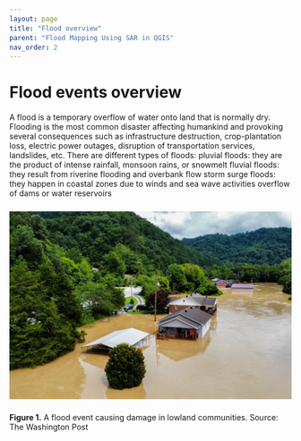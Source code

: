 ```yaml
---
layout: page
title: "Flood overview"
parent: "Flood Mapping Using SAR in QGIS"
nav_order: 2
---
```


# Flood events overview

A flood is a temporary overflow of water onto land that is normally dry. Flooding is the most common disaster affecting humankind and provoking several consequences such as infrastructure destruction, crop-plantation loss, electric power outages, disruption of transportation services, landslides, etc. There are different types of floods:
pluvial floods: they are the product of intense rainfall, monsoon rains, or snowmelt
fluvial floods: they result from riverine flooding and overbank flow
storm surge floods: they happen in coastal zones due to winds and sea wave activities
overflow of dams or water reservoirs 

<img align="center" src="../images/flood-mapping-sar-images/00_flood.jpg"  vspace="10" width="600">

**Figure 1.** A flood event causing damage in lowland communities. Source: The Washington Post




